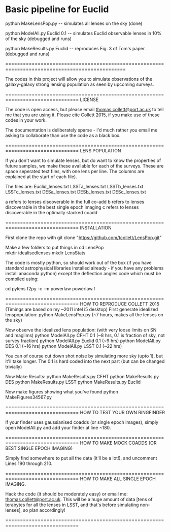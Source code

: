 # Basic pipeline for Euclid

python MakeLensPop.py -- simulates all lenses on the sky (done)

python ModelAll.py Euclid 0.1 -- simulates Euclid observable lenses in 10% of the sky (debugged and runs)

python MakeResults.py Euclid -- reproduces Fig. 3 of Tom's paper. (debugged and runs)


===============================================================================================



The codes in this project will allow you to simulate observations of the galaxy-galaxy strong lensing population as seen by upcoming surveys.

===============================================================================
LICENSE

The code is open access, but please email thomas.collett@port.ac.uk to tell me that you are using it. Please cite Collett 2015, if you make use of these codes in your work.

The documentation is deliberately sparse - I'd much rather you email me asking to collaborate than use the code as a black box.

===============================================================================
LENS POPULATION

If you don't want to simulate lenses, but do want to know the properties of future samples, we make these available for each of the surveys. These are space seperated text files, with one lens per line. The columns are explained at the start of each file). 

The files are:
    Euclid_lenses.txt
    LSSTa_lenses.txt
    LSSTb_lenses.txt
    LSSTc_lenses.txt
    DESa_lenses.txt
    DESb_lenses.txt
    DESc_lenses.txt

a refers to lenses discoverable in the full co-add
b refers to lenses discoverable in the best single epoch imaging
c refers to lenses discoverable in the optimally stacked coadd

===============================================================================
INSTALLATION

First clone the repo with
   git clone "https://github.com/tcollett/LensPop.git" 

Make a few folders to put things in
   cd LensPop  
   mkdir idealisedlenses
   mkdir LensStats

The code is mostly python, so should work out of the box (if you have standard astrophysical libraries installed already - if you have any problems install anaconda python) except the deflection angles code which must be compiled using:

   cd pylens
   f2py -c -m powerlaw powerlaw.f
   
===============================================================================
HOW TO REPRODUCE COLLETT 2015 
(Timings are based on my ~2011 intel i5 desktop)
First generate idealized lenspopulation:
    python MakeLensPop.py (~7 hours, makes all the lenses on the sky)

Now observe the idealized lens population:
    (with very loose limits on SN and maglims)
    python ModelAll.py CFHT 0.1 (~8 hrs, 0.1 is fraction of sky, not survey fraction)
    python ModelAll.py Euclid 0.1 (~9 hrs)
    python ModelAll.py DES 0.1 (~16 hrs)
    python ModelAll.py LSST 0.1 (~22 hrs)

You can of course cut down shot noise by simulating more sky (upto 1), but it'll take longer. The 0.1 is hard coded into the next part (but can be changed trivially)

Now Make Results:
    python MakeResults.py CFHT
    python MakeResults.py DES
    python MakeResults.py LSST
    python MakeResults.py Euclid

Now make figures showing what you've found
    python MakeFigures34567.py


===============================================================================
HOW TO TEST YOUR OWN RINGFINDER

If your finder uses gaussianised coadds (or single epoch images), simply open ModelAll.py and add your finder at line ~180.

===============================================================================
HOW TO MAKE MOCK COADDS (OR BEST SINGLE EPOCH IMAGING)

Simply find somewhere to put all the data (it'll be a lot!), and uncomment  Lines 190 through 210.

===============================================================================
HOW TO MAKE ALL SINGLE EPOCH IMAGING.

Hack the code (it should be moderately easy) or email me: thomas.collett@port.ac.uk. This will be a huge amount of data [tens of terabytes for all the lenses in LSST, and that's before simulating non-lenses], so plan accordingly!

===============================================================================
